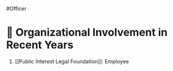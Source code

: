 #Officer 
# 💼 Organizational Involvement in Recent Years

1. [[Public Interest Legal Foundation]]: Employee
